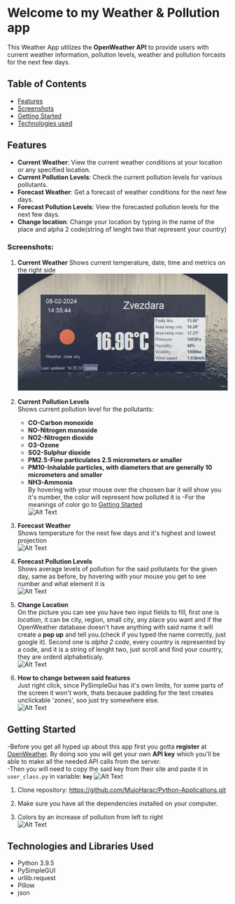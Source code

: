 # Welcome to my Weather & Pollution app

This Weather App utilizes the **OpenWeather API** to provide users with current weather information, pollution levels, weather and pollution forcasts for the next few days.

## Table of Contents
- [Features](#features)
- [Screenshots](#screenshots)
- [Getting Started](#getting-started)
- [Technologies used](#technologies-used)

## Features

- **Current Weather**: View the current weather conditions at your location or any specified location.
- **Current Pollution Levels**: Check the current pollution levels for various pollutants.
- **Forecast Weather**: Get a forecast of weather conditions for the next few days.
- **Forecast Pollution Levels**: View the forecasted pollution levels for the next few days.
- **Change location**: Change your location by typing in the name of the place and alpha 2 code(string of lenght two that represent your country)  

### Screenshots:  
  
1. **Current Weather**
Shows current temperature, date, time and metrics on the right side  
![Alt Text](/Weather_and_Pollution/Screenshots/current_weather.PNG)  
  
2. **Current Pollution Levels**  
Shows current pollution level for the pollutants:  
    - **CO-Carbon monoxide**  
    - **NO-Nitrogen monoxide**  
    - **NO2-Nitrogen dioxide**  
    - **O3-Ozone**  
    - **SO2-Sulphur dioxide**  
    - **PM2.5-Fine particulates 2.5 micrometers or smaller**  
    - **PM10-Inhalable particles, with diameters that are generally 10 micrometers and smaller**  
    - **NH3-Ammonia**  
By hovering with your mouse over the choosen bar it will show you it's number, the color will represent how polluted it is
-For the meanings of color go to [Getting Started](#getting-started)  
![Alt Text](/Weather%20and%20Pollution/Screenshots/current_pollution.PNG)  
  
3. **Forecast Weather**  
Shows temperature for the next few days and it's highest and lowest projection  
![Alt Text](/Weather%20and%20Pollution/Screenshots/forecast_weather.PNG)  

4. **Forecast Pollution Levels**  
Shows average levels of pollution for the said pollutants for the given day, same as before, by hovering with your mouse you get to see number and what element it is  
![Alt Text](/Weather%20and%20Pollution/Screenshots/forecast_pollution.PNG)  
  
5. **Change Location**  
On the picture you can see you have two input fields to fill, first one is *location*, it can be city, region, small city, any place you want and if the OpenWeather database doesn't have anything with said name it will create a **pop up** and tell you.(check if you typed the name correctly, just google it). Second one is *alpha 2 code*, every country is represented by a code, and it is a string of lenght two, just scroll and find your country, they are orderd alphabeticaly.  
![Alt Text](/Weather%20and%20Pollution/Screenshots/change_location.PNG)  
  
6. **How to change between said features**  
Just right click, since PySimpleGui has it's own limits, for some parts of the screen it won't work, thats because padding for the text creates unclickable 'zones', soo just try somewhere else.  
![Alt Text](/Weather%20and%20Pollution/Screenshots/right_click.PNG)  


## Getting Started
-Before you get all hyped up about this app first you gotta **register** at [OpenWeather](https://openweathermap.org/). By doing soo you will get your own **API key** which you'll be able to make all the needed API calls from the server.  
-Then you will need to copy the said key from their site and paste it in `user_class.py` in variable: **`key`**
![Alt Text](/Weather%20and%20Pollution/Screenshots/for_API_key.PNG)  

1. Clone repository: https://github.com/MujoHarac/Python-Applications.git

2. Make sure you have all the dependencies installed on your computer.

3. Colors by an increase of pollution from left to right  
![Alt Text](/Weather%20and%20Pollution/Screenshots/colors_representing_pollution_levels.PNG)



## Technologies and Libraries Used

- Python 3.9.5
- PySimpleGUI
- urllib.request
- Pillow
- json


